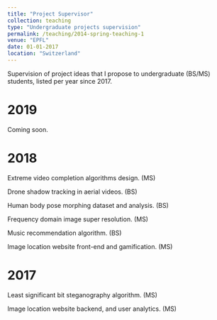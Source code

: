 ```yaml
---
title: "Project Supervisor"
collection: teaching
type: "Undergraduate projects supervision"
permalink: /teaching/2014-spring-teaching-1
venue: "EPFL"
date: 01-01-2017
location: "Switzerland"
---
```



Supervision of project ideas that I propose to undergraduate (BS/MS) students, listed per year since 2017.

2019
=====
Coming soon.


2018
====
Extreme video completion algorithms design. (MS)

Drone shadow tracking in aerial videos. (BS)

Human body pose morphing dataset and analysis. (BS)

Frequency domain image super resolution. (MS)

Music recommendation algorithm. (BS)

Image location website front-end and gamification. (MS)


2017
====
Least significant bit steganography algorithm. (MS)

Image location website backend, and user analytics. (MS)
